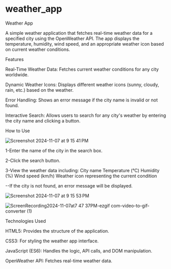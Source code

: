 # weather_app

Weather App

A simple weather application that fetches real-time weather data for a specified city using the OpenWeather API.
The app displays the temperature, humidity, wind speed, and an appropriate weather icon based on current weather conditions.


Features


Real-Time Weather Data: Fetches current weather conditions for any city worldwide.

Dynamic Weather Icons: Displays different weather icons (sunny, cloudy, rain, etc.) based on the weather.

Error Handling: Shows an error message if the city name is invalid or not found.

Interactive Search: Allows users to search for any city's weather by entering the city name and clicking a button.


How to Use


![Screenshot 2024-11-07 at 9 15 41 PM](https://github.com/user-attachments/assets/29b8cdf0-e739-4f3c-bbad-7fee58fe908b)




1-Enter the name of the city in the search box.

2-Click the search button.

3-View the weather data including:
    City name
    Temperature (°C)
    Humidity (%)
    Wind speed (km/h)
    Weather icon representing the current condition

    
--If the city is not found, an error message will be displayed.

![Screenshot 2024-11-07 at 9 15 53 PM](https://github.com/user-attachments/assets/f533411a-e49b-463e-91d8-f84ff2ab4125)


![ScreenRecording2024-11-07at7 47 37PM-ezgif com-video-to-gif-converter (1)](https://github.com/user-attachments/assets/214e9abf-2260-4f33-a93e-7190c7ef57ab)


Technologies Used


HTML5: Provides the structure of the application.

CSS3: For styling the weather app interface.

JavaScript (ES6): Handles the logic, API calls, and DOM manipulation.

OpenWeather API: Fetches real-time weather data.
